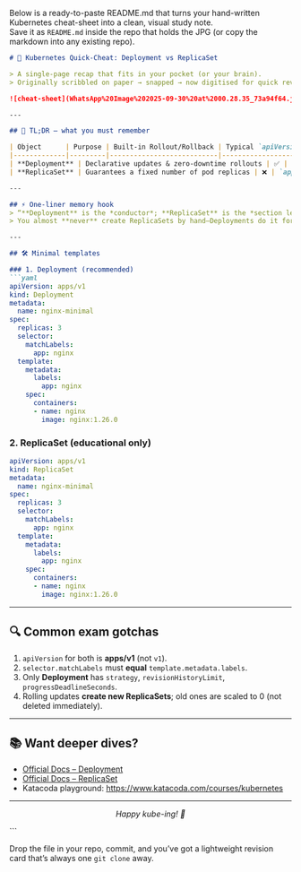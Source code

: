 Below is a ready-to-paste README.md that turns your hand-written Kubernetes cheat-sheet into a clean, visual study note.  
Save it as `README.md` inside the repo that holds the JPG (or copy the markdown into any existing repo).

```markdown
# 📗 Kubernetes Quick-Cheat: Deployment vs ReplicaSet

> A single-page recap that fits in your pocket (or your brain).  
> Originally scribbled on paper → snapped → now digitised for quick revision.

![cheat-sheet](WhatsApp%20Image%202025-09-30%20at%2000.28.35_73a94f64.jpg)

---

## 🎯 TL;DR – what you must remember

| Object      | Purpose | Built-in Rollout/Rollback | Typical `apiVersion` | Field you *must* set |
|-------------|---------|---------------------------|----------------------|----------------------|
| **Deployment** | Declarative updates & zero-downtime rollouts | ✅ | `apps/v1` | `strategy` (defaults to RollingUpdate) |
| **ReplicaSet** | Guarantees a fixed number of pod replicas | ❌ | `apps/v1` | `replicas` |

---

## ⚡ One-liner memory hook
> “**Deployment** is the *conductor*; **ReplicaSet** is the *section leader*.”  
> You almost **never** create ReplicaSets by hand—Deployments do it for you.

---

## 🛠️ Minimal templates

### 1. Deployment (recommended)
```yaml
apiVersion: apps/v1
kind: Deployment
metadata:
  name: nginx-minimal
spec:
  replicas: 3
  selector:
    matchLabels:
      app: nginx
  template:
    metadata:
      labels:
        app: nginx
    spec:
      containers:
      - name: nginx
        image: nginx:1.26.0
```

### 2. ReplicaSet (educational only)
```yaml
apiVersion: apps/v1
kind: ReplicaSet
metadata:
  name: nginx-minimal
spec:
  replicas: 3
  selector:
    matchLabels:
      app: nginx
  template:
    metadata:
      labels:
        app: nginx
    spec:
      containers:
      - name: nginx
        image: nginx:1.26.0
```

---

## 🔍 Common exam gotchas
1. `apiVersion` for both is **apps/v1** (not `v1`).  
2. `selector.matchLabels` must **equal** `template.metadata.labels`.  
3. Only **Deployment** has `strategy`, `revisionHistoryLimit`, `progressDeadlineSeconds`.  
4. Rolling updates **create new ReplicaSets**; old ones are scaled to 0 (not deleted immediately).

---

## 📚 Want deeper dives?
- [Official Docs – Deployment](https://kubernetes.io/docs/concepts/workloads/controllers/deployment/)
- [Official Docs – ReplicaSet](https://kubernetes.io/docs/concepts/workloads/controllers/replicaset/)
- Katacoda playground: https://www.katacoda.com/courses/kubernetes

---

<p align="center">
  <i>Happy kube-ing! 🚢</i>
</p>
```

Drop the file in your repo, commit, and you’ve got a lightweight revision card that’s always one `git clone` away.
